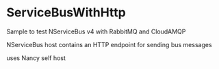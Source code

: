 ServiceBusWithHttp
==================

Sample to test NServiceBus v4 with RabbitMQ and CloudAMQP

NServiceBus host contains an HTTP endpoint for sending bus messages

uses Nancy self host


